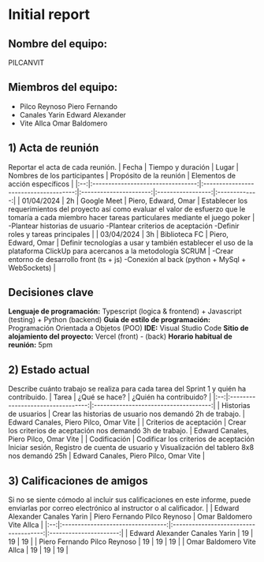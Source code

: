 # Initial report
## Nombre del equipo: 
PILCANVIT
## Miembros del equipo:
- Pilco Reynoso Piero Fernando
- Canales Yarin Edward Alexander
- Vite Allca Omar Baldomero

## 1) Acta de reunión
Reportar el acta de cada reunión.
| Fecha | Tiempo y duración | Lugar | Nombres de los participantes              | Propósito de la reunión | Elementos de acción específicos | 
|:--:|:---------------------------------:|:-------------------------------------:|:----------------------:|:-----------------:|:-------------:|
| 01/04/2024 | 2h                    | Google Meet | Piero, Edward, Omar | Establecer los requerimientos del proyecto así como evaluar el valor de esfuerzo que le tomaría a cada miembro hacer tareas particulares mediante el juego poker | -Plantear historias de usuario
-Plantear criterios de aceptación
-Definir roles y tareas principales | 
| 03/04/2024 | 3h                    | Biblioteca FC | Piero, Edward, Omar | Definir tecnologías a usar y también establecer el uso de la plataforma ClickUp para acercanos a la metodología SCRUM | -Crear entorno de desarrollo front (ts + js)
-Conexión al back (python + MySql + WebSockets) | 

## Decisiones clave
**Lenguaje de programación:** Typescript (logica & frontend) + Javascript (testing) + Python (backend)
**Guía de estilo de programación:** Programación Orientada a Objetos (POO)
**IDE:** Visual Studio Code
**Sitio de alojamiento del proyecto:** Vercel (front) - (back)
**Horario habitual de reunión:** 5pm

## 2) Estado actual
Describe cuánto trabajo se realiza para cada tarea del Sprint 1 y quién ha contribuido.
| Tarea | ¿Qué se hace? | ¿Quién ha contribuido? | 
|:--:|:---------------------------------:|:-------------------------------------:|
| Historias de usuarios | Crear las historias de usuario nos demandó 2h de trabajo.                    | Edward Canales, Piero Pilco, Omar Vite | 
| Criterios de aceptación | Crear los criterios de aceptación nos demandó 3h de trabajo.                    | Edward Canales, Piero Pilco, Omar Vite | 
| Codificación | Codificar los criterios de aceptación Iniciar sesión, Registro de cuenta de usuario y Visualización del tablero 8x8 nos demandó 25h                   | Edward Canales, Piero Pilco, Omar Vite | 

## 3) Calificaciones de amigos 
Si no se siente cómodo al incluir sus calificaciones en este informe, puede enviarlas por correo electrónico al instructor o al calificador.
|    | Edward Alexander Canales Yarin | Piero Fernando Pilco Reynoso | Omar Baldomero Vite Allca | 
|:--:|:---------------------------------:|:-------------------------------------:|:----------------------:|
| Edward Alexander Canales Yarin | 19                    | 19                     | 19                    | 
| Piero Fernando Pilco Reynoso | 19                    | 19                     | 19                    | 
| Omar Baldomero Vite Allca | 19                    | 19                     | 19                    | 
